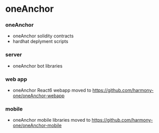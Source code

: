 # oneAnchor

### oneAnchor

* oneAnchor solidity contracts
* hardhat deplyment scripts

### server

* oneAnchor bot libraries

### web app

* oneAnchor React6 webapp moved to https://github.com/harmony-one/oneAnchor-webapp

### mobile 

* oneAnchor mobile libraries moved to https://github.com/harmony-one/oneAnchor-mobile
